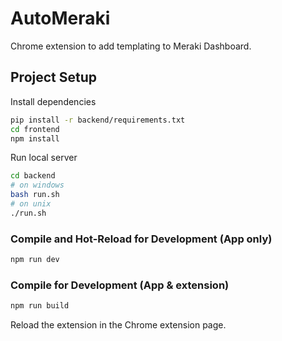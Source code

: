 # AutoMeraki

Chrome extension to add templating to Meraki Dashboard.

## Project Setup

Install dependencies
```sh
pip install -r backend/requirements.txt
cd frontend
npm install
```

Run local server
```sh
cd backend
# on windows
bash run.sh
# on unix
./run.sh
```

### Compile and Hot-Reload for Development (App only)


```sh
npm run dev
```

### Compile for Development (App & extension)

```sh
npm run build
```
Reload the extension in the Chrome extension page.